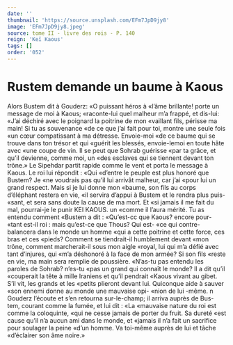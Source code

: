 ```yaml
---
date: ''
thumbnail: 'https://source.unsplash.com/EFm7JpD9jy8'
image: 'EFm7JpD9jy8.jpeg'
source: tome II - livre des rois - P. 140
reign: 'Keï Kaous'
tags: []
order: '052'
---
```


# Rustem demande un baume à Kaous

Alors Bustem dit à Gouderz: «O puissant héros à «l’âme brillante! porte un message de moi à Kaous; «raconte-lui quel malheur m’a frappé, et dis-lui: «J’ai déchiré avec le poignard la poitrine de mon «vaillant fils, périsse ma main! Si tu as souvenance «de ce que j’ai fait pour toi, montre une seule fois «un cœur compatissant à ma détresse. Envoie-moi «de ce baume qui se trouve dans ton trésor et qui «guérit les blessés, envoie-lemoi en toute hâte avec «une coupe de vin. Il se peut que Sohrab guérisse «par ta grâce, et qu’il devienne, comme moi, un «des esclaves qui se tiennent devant ton trône.»
Le Sipehdar partit rapide comme le vent et porta le message à Kaous. Le roi lui répondit : «Qui «d’entre le peuple est plus honoré que Bustem? Je
«ne voudrais pas qu’il lui arrivât malheur, car j’ai
«pour lui un grand respect. Mais si je lui donne mon «baume, son fils au corps d’éléphant restera en vie,
«il servira d’appui à Bustem et le rendra plus puis- «sant, et sera sans doute la cause de ma mort. Et «si jamais il me fait du mal, pourrai-je le punir
KEI KAOUS. un «comme il l’aura mérité. Tu as entendu comment
«Bustem a dit : «Qu’est-cc que Kaous? encore pour-
«tant est-il roi : mais qu’est-ce que Thous? Qui est-
«ce qui contre-balancera dans le monde un homme
«qui a cette poitrine et cette force, ces bras et ces
«pieds? Comment se tiendrait-il humblement devant
«mon trône, comment marcherait-il sous mon aigle
«royal, lui qui m’a défié avec tant d’injures, qui
«m’a déshonoré à la face de mon armée? Si son fils
«reste en vie, ma main sera remplie de poussière.
«N’as-tu pas entendu les paroles de Sohrab? n’es-tu
«pas un grand qui connaît le monde? Il a dit qu’il
«couperait la tête à mille Iraniens et qu’il pendrait
«Kaous vivant au gibet. S’il vit, les grands et les
«petits plieront devant lui. Quiconque aide à sauver
«son ennemi donne au monde une mauvaise opi- «nion de lui -même. n Gouderz l’écoute et s’en
retourna sur-le-champ; il arriva auprès de Bus- tem, courant comme la fumée, et lui dit : «La «mauvaise nature du roi est comme la coloquinte, «qui ne cesse jamais de porter du fruit. Sa dureté «est cause qu’il n’a aucun ami dans le monde, et «jamais il n’a fait un sacrifice pour soulager la peine «d’un homme. Va toi-même auprès de lui et tâche «d’éclairer son âme noire.»
